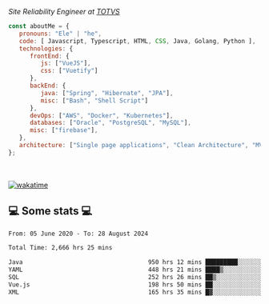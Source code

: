 <p><em>Site Reliability Engineer at <a href="https://www.totvs.com/">TOTVS</a></br>
</em></p>


```javascript
const aboutMe = {
   pronouns: "Ele" | "he",
   code: [ Javascript, Typescript, HTML, CSS, Java, Golang, Python ],
   technologies: {
      frontEnd: {
         js: ["VueJS"],
         css: ["Vuetify"]
      },
      backEnd: {
         java: ["Spring", "Hibernate", "JPA"],
         misc: ["Bash", "Shell Script"]
      },
      devOps: ["AWS", "Docker", "Kubernetes"],
      databases: ["Oracle", "PostgreSQL", "MySQL"],
      misc: ["firebase"],
   },
   architecture: ["Single page applications", "Clean Architecture", "MVC", "Microservices"],
};
```
</br></br>
[![wakatime](https://wakatime.com/badge/user/a3a8ed06-d304-4d6b-bc86-4adc418cdea7.svg)](https://wakatime.com/@a3a8ed06-d304-4d6b-bc86-4adc418cdea7)
<h2>💻 Some stats 💻</h2>

<!--START_SECTION:waka-->

```txt
From: 05 June 2020 - To: 28 August 2024

Total Time: 2,666 hrs 25 mins

Java                                   950 hrs 12 mins █████████░░░░░░░░░░░░░░░░   35.64 %
YAML                                   448 hrs 21 mins ████▒░░░░░░░░░░░░░░░░░░░░   16.81 %
SQL                                    252 hrs 26 mins ██▒░░░░░░░░░░░░░░░░░░░░░░   09.47 %
Vue.js                                 198 hrs 50 mins ██░░░░░░░░░░░░░░░░░░░░░░░   07.46 %
XML                                    165 hrs 35 mins █▓░░░░░░░░░░░░░░░░░░░░░░░   06.21 %
```

<!--END_SECTION:waka-->
